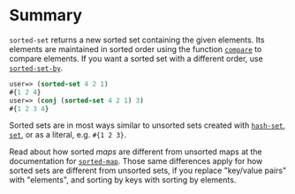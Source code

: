 # Summary

`sorted-set` returns a new sorted set containing the given elements.
Its elements are maintained in sorted order using the function
[`compare`][doc-compare] to compare elements.  If you want a sorted
set with a different order, use [`sorted-set-by`][doc-sorted-set-by].

[doc-compare]: https://github.com/jafingerhut/thalia/blob/master/doc/project-docs/clojure.core-1.5.1/clojure.core/compare.md
[doc-sorted-set-by]: https://github.com/jafingerhut/thalia/blob/master/doc/project-docs/clojure.core-1.5.1/clojure.core/sorted-set-by.md

```clojure
user=> (sorted-set 4 2 1)
#{1 2 4}
user=> (conj (sorted-set 4 2 1) 3)
#{1 2 3 4}
```

Sorted sets are in most ways similar to unsorted sets created with
[`hash-set`][doc-hash-set], [`set`][doc-set], or as a literal,
e.g. `#{1 2 3}`.

Read about how sorted _maps_ are different from unsorted maps at the
documentation for [`sorted-map`][doc-sorted-map].  Those same
differences apply for how sorted sets are different from unsorted
sets, if you replace "key/value pairs" with "elements", and sorting by
keys with sorting by elements.

[doc-hash-set]: https://github.com/jafingerhut/thalia/blob/master/doc/project-docs/clojure.core-1.5.1/clojure.core/hash-set.md
[doc-set]: https://github.com/jafingerhut/thalia/blob/master/doc/project-docs/clojure.core-1.5.1/clojure.core/set.md
[doc-sorted-map]: https://github.com/jafingerhut/thalia/blob/master/doc/project-docs/clojure.core-1.5.1/clojure.core/sorted-map.md
